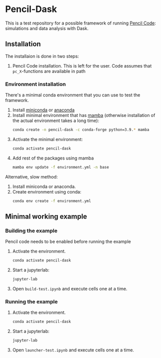 # Pencil-Dask

This is a test repository for a possible framework of running
[Pencil Code](https://github.com/pencil-code/pencil-code):
simulations and data analysis with Dask.

## Installation

The installaion is done in two steps:

1. Pencil Code installation. This is left for the user. Code assumes
   that `pc_X`-functions are available in path

### Environment installation

There's a minimal conda environment that you can use to test the framework.

1. Install [miniconda](https://docs.conda.io/en/latest/miniconda.html) or
   [anaconda](https://www.anaconda.com/products/individual)
2. Install minimal environment that has
   [mamba](https://github.com/mamba-org/mamba)
   (otherwise installation of the actual environment takes a long time):
   ```sh
   conda create -n pencil-dask -c conda-forge python=3.9.* mamba
   ```
3. Activate the minimal environment:
   ```sh
   conda activate pencil-dask
   ```
4. Add rest of the packages using mamba
   ```sh
   mamba env update -f environment.yml -n base
   ```

Alternative, slow method:

1. Install miniconda or anaconda.
2. Create environment using conda:
   ```sh
   conda env create -f environment.yml
   ```

## Minimal working example

### Building the example

Pencil code needs to be enabled before running the example

1. Activate the environment.
   ```sh
   conda activate pencil-dask
   ```
2. Start a jupyterlab:
   ```sh
   jupyter-lab
   ```

3. Open `build-test.ipynb` and execute cells one at a time.

### Running the example

1. Activate the environment.
   ```sh
   conda activate pencil-dask
   ```
2. Start a jupyterlab:
   ```sh
   jupyter-lab
   ```
3. Open `launcher-test.ipynb` and execute cells one at a time.

